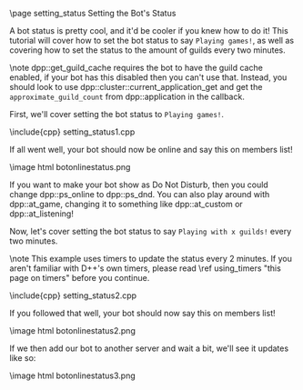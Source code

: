 \page setting_status Setting the Bot's Status

A bot status is pretty cool, and it'd be cooler if you knew how to do it! This tutorial will cover how to set the bot status to say `Playing games!`, as well as covering how to set the status to the amount of guilds every two minutes.

\note dpp::get_guild_cache requires the bot to have the guild cache enabled, if your bot has this disabled then you can't use that. Instead, you should look to use dpp::cluster::current_application_get and get the `approximate_guild_count` from dpp::application in the callback.

First, we'll cover setting the bot status to `Playing games!`.

\include{cpp} setting_status1.cpp

If all went well, your bot should now be online and say this on members list!

\image html botonlinestatus.png

If you want to make your bot show as Do Not Disturb, then you could change dpp::ps_online to dpp::ps_dnd.
You can also play around with dpp::at_game, changing it to something like dpp::at_custom or dpp::at_listening!

Now, let's cover setting the bot status to say `Playing with x guilds!` every two minutes.

\note This example uses timers to update the status every 2 minutes. If you aren't familiar with D++'s own timers, please read \ref using_timers "this page on timers" before you continue.

\include{cpp} setting_status2.cpp

If you followed that well, your bot should now say this on members list!

\image html botonlinestatus2.png

If we then add our bot to another server and wait a bit, we'll see it updates like so:

\image html botonlinestatus3.png